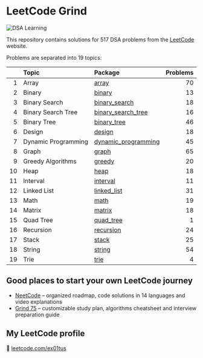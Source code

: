 # LeetCode Grind

![DSA Learning](https://img.shields.io/badge/DSA-Learning-blue?style=for-the-badge&logo=leetcode)

This repository contains solutions for 517 DSA problems from the [LeetCode](https://leetcode.com/)
website.

Problems are separated into 19 topics:

|    | Topic               | Package                                        | Problems |
|---:|:--------------------|:-----------------------------------------------|---------:|
|  1 | Array               | [array](src/array)                             |       70 |
|  2 | Binary              | [binary](src/binary)                           |       13 |
|  3 | Binary Search       | [binary_search](src/binary_search)             |       18 |
|  4 | Binary Search Tree  | [binary_search_tree](src/binary_search_tree)   |       16 |
|  5 | Binary Tree         | [binary_tree](src/binary_tree)                 |       46 |
|  6 | Design              | [design](src/design)                           |       18 |
|  7 | Dynamic Programming | [dynamic_programming](src/dynamic_programming) |       45 |
|  8 | Graph               | [graph](src/graph)                             |       65 |
|  9 | Greedy Algorithms   | [greedy](src/greedy)                           |       20 |
| 10 | Heap                | [heap](src/heap)                               |       18 |
| 11 | Interval            | [interval](src/interval)                       |       11 |
| 12 | Linked List         | [linked_list](src/linked_list)                 |       31 |
| 13 | Math                | [math](src/math)                               |       19 |
| 14 | Matrix              | [matrix](src/matrix)                           |       18 |
| 15 | Quad Tree           | [quad_tree](src/quad_tree)                     |        1 |
| 16 | Recursion           | [recursion](src/recursion)                     |       24 |
| 17 | Stack               | [stack](src/stack)                             |       25 |
| 18 | String              | [string](src/string)                           |       54 |
| 19 | Trie                | [trie](src/trie)                               |        4 |

## Good places to start your own LeetCode journey

- [NeetCode](https://neetcode.io/) – organized roadmap, code solutions in 14 languages and video explanations
- [Grind 75](https://www.techinterviewhandbook.org/grind75) – customizable study plan, algorithms cheatsheet and
  interview preparation guide

## My LeetCode profile

🚀 [leetcode.com/ex01tus](https://leetcode.com/ex01tus)
